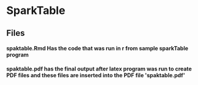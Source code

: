 # SparkTable
## Files 
#### spaktable.Rmd	Has the code that was run in r from sample sparkTable program

#### spaktable.pdf	has the final output after latex program was run to create PDF files and these files are inserted into the PDF file 'spaktable.pdf'
